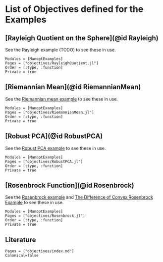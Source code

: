 # List of Objectives defined for the Examples

## [Rayleigh Quotient on the Sphere](@id Rayleigh)

See the Rayleigh example (TODO) to see these in use.

```@autodocs
Modules = [ManoptExamples]
Pages = ["objectives/RayleighQuotient.jl"]
Order = [:type, :function]
Private = true
```

## [Riemannian Mean](@id RiemannianMean)

See the [Riemannian mean example](../examples/Riemannian-mean.md) to see these in use.

```@autodocs
Modules = [ManoptExamples]
Pages = ["objectives/RiemannianMean.jl"]
Order = [:type, :function]
Private = true
```

## [Robust PCA](@id RobustPCA)

See the [Robust PCA example](../examples/Robust-PCA.md) to see these in use.

```@autodocs
Modules = [ManoptExamples]
Pages = ["objectives/RobustPCA.jl"]
Order = [:type, :function]
Private = true
```

## [Rosenbrock Function](@id Rosenbrock)

See the [Rosenbrock example](../examples/Rosenbrock.md)  and [The Difference of Convex Rosenbrock Example](../examples/Difference-of-Convex-Rosenbrock.md) to see these in use.

```@autodocs
Modules = [ManoptExamples]
Pages = ["objectives/Rosenbrock.jl"]
Order = [:type, :function]
Private = true
```

## Literature

```@bibliography
Pages = ["objectives/index.md"]
Canonical=false
```
